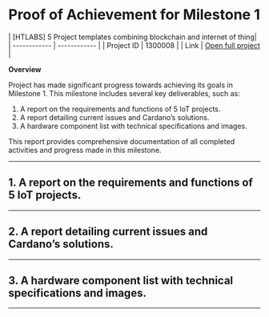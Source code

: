 #  Proof of Achievement for Milestone 1
| [HTLABS] 5 Project templates combining blockchain and internet of thing|
| ------------ | ------------ |
| Project ID  | 1300008 |
| Link  |  [Open full project](https://milestones.projectcatalyst.io/projects/1300008) |


**Overview**

Project has made significant progress towards achieving its goals in Milestone 1. This milestone includes several key deliverables, such as:
1. A report on the requirements and functions of 5 IoT projects.
2. A report detailing current issues and Cardano’s solutions.
3. A hardware component list with technical specifications and images.

This report provides comprehensive documentation of all completed activities and progress made in this milestone.

---

## **1. A report on the requirements and functions of 5 IoT projects.**

---

## **2. A report detailing current issues and Cardano’s solutions.** 

--- 

## **3. A hardware component list with technical specifications and images.**  

---
